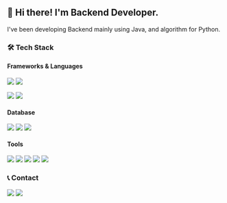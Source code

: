 <h2>
 👋 Hi there! I'm Backend Developer.
</h2>
<td>
 <p>
   I've been developing Backend mainly using Java, and algorithm for Python.
 </p>

 <h3>🛠 Tech Stack</h3>
 <h4>Frameworks & Languages</h4>
 <p>
 <img src="https://img.shields.io/badge/Spring Boot-6DB33F?style=flat&logo=SpringBoot&logoColor=white"/>
 <img src="https://img.shields.io/badge/React.js-61DAFB?style=flat&logo=React&logoColor=white"/>
 </p>
 <p>
 <img src="https://img.shields.io/badge/JAVA-007396?style=flat&logo=java&logoColor=white">
 <img src="https://img.shields.io/badge/Python-3776AB?style=flat&logo=Python&logoColor=white"/>
 </p>
 <h4>Database</h4>
 <p>
 <img src="https://img.shields.io/badge/MySQL-4479A1?style=flat&logo=MySQL&logoColor=white"/>
 <img src="https://img.shields.io/badge/MariaDB-003545?style=flat&logo=MariaDB&logoColor=white"/>
 <img src="https://img.shields.io/badge/Oracle-F80000?style=flat&logo=Oracle&logoColor=white"/>
 </p>
 <h4>Tools</h4>
 <p>
 <img src="https://img.shields.io/badge/Git-F05032?style=flat&logo=Git&logoColor=white"/>
 <img src="https://img.shields.io/badge/Visual Studio Code-007ACC?style=flat&logo=Visual Studio Code&logoColor=white"/>
 <img src="https://img.shields.io/badge/IntelliJ IDEA-E74536?style=flat&logo=IntelliJ IDEA&logoColor=white"/>
 <img src="https://img.shields.io/badge/PyCharm-00D564?style=flat&logo=PyCharm&logoColor=white"/>
 <img src="https://img.shields.io/badge/WebStorm-036CB5?style=flat&logo=WebStorm&logoColor=white"/>
 </p>
 <h3>📞 Contact</h3>
 <img src="https://img.shields.io/badge/Gmail-EA4335?style=flat&logo=Gmail&logoColor=white"/>
 <img src="https://img.shields.io/badge/Instagram-E4405F?style=flat&logo=Instagram&logoColor=white"/>
